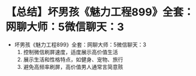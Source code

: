 # 【总结】坏男孩《魅力工程899》全套：网聊大师：5微信聊天：3

-   坏男孩《魅力工程899》全套：网聊大师：5微信聊天：3
    1.  控制微信刷屏速度，适度展示高价值生活
    2.  展示生活和性格特点，如健身、宠物、旅行
    3.  避免高频率刷屏，高价值男人通常言简意赅